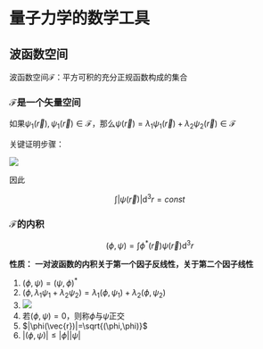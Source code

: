 # 量子力学的数学工具

## 波函数空间

波函数空间$\mathcal{F}$：平方可积的充分正规函数构成的集合

### $\mathcal{F}$是一个矢量空间

如果$\psi_1(\vec{r}),\psi_1(\vec{r})\in\mathcal{F}$，那么$\psi(\vec{r})=\lambda_1\psi_1(\vec{r}) + \lambda_2\psi_2(\vec{r})\in\mathcal{F}$

关键证明步骤：

![](https://latex.codecogs.com/png.latex?\\begin{aligned}|\\psi(\\vec{r})|^2&=|\\lambda_1|^2|\\psi_1(\\vec{r})|^2+|\\lambda_2|^2|\\psi_2(\\vec{r})|^2+\\lambda_1^*\\lambda_2\\psi_1^*(\\vec{r})\\psi_2(\\vec{r})+\\lambda_1\\lambda_2^*\\psi_1(\\vec{r})\\psi_2^*(\\vec{r})\\\\&\\leqslant|\\lambda_1|^2|\\psi_1(\\vec{r})|^2+|\\lambda_2|^2|\\psi_2(\\vec{r})|^2+2|\\lambda_1||\\lambda_2||\\psi_1(\\vec{r})||\\psi_2(\\vec{r})|\\\\&\\leqslant|\\lambda_1|^2|\\psi_1(\\vec{r})|^2+|\\lambda_2|^2|\\psi_2(\\vec{r})|^2+|\\lambda_1||\\lambda_2|\\left[|\\psi_1(\\vec{r})|^2+|\\psi_2(\\vec{r})|^2\\right]\\end{aligned})

因此

$$\int|\psi(\vec{r})|\mathrm{d}^3r=const$$

### $\mathcal{F}$的内积

$$(\phi,\psi)=\int\phi^*(\vec{r})\psi(\vec{r})\mathrm{d}^3r$$

**性质：**
**一对波函数的内积关于第一个因子反线性，关于第二个因子线性**
1. $(\phi,\psi)=(\psi,\phi)^*$
2. $(\phi,\lambda_1\psi_1+\lambda_2\psi_2)=\lambda_1(\phi,\psi_1)+\lambda_2(\phi,\psi_2)$
3. ![](https://latex.codecogs.com/png.latex?(\\lambda_1\\phi_1+\\lambda_2\\phi_2,\\psi)=\\lambda_1^*(\\phi_1,\\psi)+\\lambda_2^*(\\phi_2,\\psi))
4. 若$(\phi,\psi)=0$，则称$\phi$与$\psi$正交
5. $|\phi(\vec{r})|=\sqrt{(\phi,\phi)}$
6. $|(\phi,\psi)|\leqslant|\phi||\psi|$
